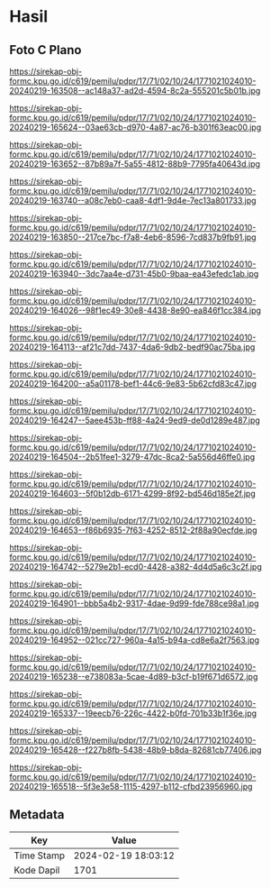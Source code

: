 # Hasil

## Foto C Plano

https://sirekap-obj-formc.kpu.go.id/c619/pemilu/pdpr/17/71/02/10/24/1771021024010-20240219-163508--ac148a37-ad2d-4594-8c2a-555201c5b01b.jpg

https://sirekap-obj-formc.kpu.go.id/c619/pemilu/pdpr/17/71/02/10/24/1771021024010-20240219-165624--03ae63cb-d970-4a87-ac76-b301f63eac00.jpg

https://sirekap-obj-formc.kpu.go.id/c619/pemilu/pdpr/17/71/02/10/24/1771021024010-20240219-163652--87b89a7f-5a55-4812-88b9-7795fa40643d.jpg

https://sirekap-obj-formc.kpu.go.id/c619/pemilu/pdpr/17/71/02/10/24/1771021024010-20240219-163740--a08c7eb0-caa8-4df1-9d4e-7ec13a801733.jpg

https://sirekap-obj-formc.kpu.go.id/c619/pemilu/pdpr/17/71/02/10/24/1771021024010-20240219-163850--217ce7bc-f7a8-4eb6-8596-7cd837b9fb91.jpg

https://sirekap-obj-formc.kpu.go.id/c619/pemilu/pdpr/17/71/02/10/24/1771021024010-20240219-163940--3dc7aa4e-d731-45b0-9baa-ea43efedc1ab.jpg

https://sirekap-obj-formc.kpu.go.id/c619/pemilu/pdpr/17/71/02/10/24/1771021024010-20240219-164026--98f1ec49-30e8-4438-8e90-ea846f1cc384.jpg

https://sirekap-obj-formc.kpu.go.id/c619/pemilu/pdpr/17/71/02/10/24/1771021024010-20240219-164113--af21c7dd-7437-4da6-9db2-bedf90ac75ba.jpg

https://sirekap-obj-formc.kpu.go.id/c619/pemilu/pdpr/17/71/02/10/24/1771021024010-20240219-164200--a5a01178-bef1-44c6-9e83-5b62cfd83c47.jpg

https://sirekap-obj-formc.kpu.go.id/c619/pemilu/pdpr/17/71/02/10/24/1771021024010-20240219-164247--5aee453b-ff88-4a24-9ed9-de0d1289e487.jpg

https://sirekap-obj-formc.kpu.go.id/c619/pemilu/pdpr/17/71/02/10/24/1771021024010-20240219-164504--2b51fee1-3279-47dc-8ca2-5a556d46ffe0.jpg

https://sirekap-obj-formc.kpu.go.id/c619/pemilu/pdpr/17/71/02/10/24/1771021024010-20240219-164603--5f0b12db-6171-4299-8f92-bd546d185e2f.jpg

https://sirekap-obj-formc.kpu.go.id/c619/pemilu/pdpr/17/71/02/10/24/1771021024010-20240219-164653--f86b6935-7f63-4252-8512-2f88a90ecfde.jpg

https://sirekap-obj-formc.kpu.go.id/c619/pemilu/pdpr/17/71/02/10/24/1771021024010-20240219-164742--5279e2b1-ecd0-4428-a382-4d4d5a6c3c2f.jpg

https://sirekap-obj-formc.kpu.go.id/c619/pemilu/pdpr/17/71/02/10/24/1771021024010-20240219-164901--bbb5a4b2-9317-4dae-9d99-fde788ce98a1.jpg

https://sirekap-obj-formc.kpu.go.id/c619/pemilu/pdpr/17/71/02/10/24/1771021024010-20240219-164952--021cc727-960a-4a15-b94a-cd8e6a2f7563.jpg

https://sirekap-obj-formc.kpu.go.id/c619/pemilu/pdpr/17/71/02/10/24/1771021024010-20240219-165238--e738083a-5cae-4d89-b3cf-b19f671d6572.jpg

https://sirekap-obj-formc.kpu.go.id/c619/pemilu/pdpr/17/71/02/10/24/1771021024010-20240219-165337--19eecb76-226c-4422-b0fd-701b33b1f36e.jpg

https://sirekap-obj-formc.kpu.go.id/c619/pemilu/pdpr/17/71/02/10/24/1771021024010-20240219-165428--f227b8fb-5438-48b9-b8da-82681cb77406.jpg

https://sirekap-obj-formc.kpu.go.id/c619/pemilu/pdpr/17/71/02/10/24/1771021024010-20240219-165518--5f3e3e58-1115-4297-b112-cfbd23956960.jpg


## Metadata

| Key        | Value               |
| ---------- | ------------------- |
| Time Stamp | 2024-02-19 18:03:12 |
| Kode Dapil | 1701                |



